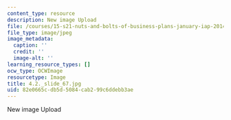 ```yaml
---
content_type: resource
description: New image Upload
file: /courses/15-s21-nuts-and-bolts-of-business-plans-january-iap-2014/82e0665cdb5d5084cab299c6ddebb3ae_4.2._slide_67.jpg
file_type: image/jpeg
image_metadata:
  caption: ''
  credit: ''
  image-alt: ''
learning_resource_types: []
ocw_type: OCWImage
resourcetype: Image
title: 4.2._slide_67.jpg
uid: 82e0665c-db5d-5084-cab2-99c6ddebb3ae
---
```

New image Upload

